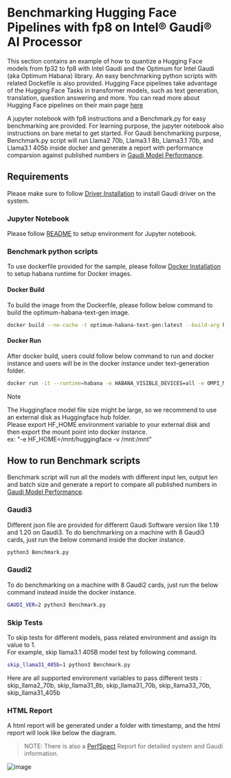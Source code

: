 # Benchmarking Hugging Face Pipelines with fp8 on Intel&reg; Gaudi&reg; AI Processor
This section contains an example of how to quantize a Hugging Face models from fp32 to fp8 with Intel Gaudi and the Optimum for Intel Gaudi (aka Optimum Habana) library. An easy benchmarking python scripts with related Dockefile is also provided. Hugging Face pipelines take advantage of the Hugging Face Tasks in transformer models, such as text generation, translation, question answering and more. You can read more about Hugging Face pipelines on their main page [here](https://huggingface.co/docs/transformers/main_classes/pipelines)

A jupyter notebook with fp8 instructions and a Benchmark.py for easy benchmarking are provided.
For learning purpose, the jupyter notebook also instructions on bare metal to get started.
For Gaudi benchmarking purpose, Benchmark.py script will run Llama2 70b, Llama3.1 8b, Llama3.1 70b, and Llama3.1 405b inside docker and generate a report with performance comparsion against published numbers in [Gaudi Model Performance](https://www.intel.com/content/www/us/en/developer/platform/gaudi/model-performance.html). 

## Requirements
Please make sure to follow [Driver Installation](https://docs.habana.ai/en/latest/Installation_Guide/Driver_Installation.html) to install Gaudi driver on the system.
### Jupyter Notebook
Please follow [README](https://github.com/intel-ai-tce/Gaudi-tutorials/blob/OH_benchmark/PyTorch/Hugging_Face_pipelines/README.md) to setup environment for Jupyter notebook.
### Benchmark python scripts

To use dockerfile provided for the sample, please follow [Docker Installation](https://docs.habana.ai/en/latest/Installation_Guide/Additional_Installation/Docker_Installation.html) to setup habana runtime for Docker images.
#### Docker Build
To build the image from the Dockerfile, please follow below command to build the optimum-habana-text-gen image.
```bash
docker build --no-cache -t optimum-habana-text-gen:latest --build-arg https_proxy=$https_proxy --build-arg http_proxy=$http_proxy -f Dockerfile .
```
#### Docker Run
After docker build, users could follow below command to run and docker instance and users will be in the docker instance under text-generation folder.
```bash
docker run -it --runtime=habana -e HABANA_VISIBLE_DEVICES=all -e OMPI_MCA_btl_vader_single_copy_mechanism=none   --cap-add=ALL --privileged=true  --net=host --ipc=host optimum-habana-text-gen:latest
```
> [!NOTE]
> The Huggingface model file size might be large, so we recommend to use an external disk as Huggingface hub folder. \
> Please export HF_HOME environment variable to your external disk and then export the mount point into docker instance. \
> ex: "-e HF_HOME=/mnt/huggingface -v /mnt:/mnt"

## How to run Benchmark scripts
Benchmark script will run all the models with different input len, output len and batch size and generate a report to compare all published numbers in [Gaudi Model Performance](https://www.intel.com/content/www/us/en/developer/platform/gaudi/model-performance.html).  
### Gaudi3
Different json file are provided for different Gaudi Software version like 1.19 and 1.20 on Gaudi3.
To do benchmarking on a machine with 8 Gaudi3 cards, just run the below command inside the docker instance. 
```bash
python3 Benchmark.py
```
### Gaudi2
To do benchmarking on a machine with 8 Gaudi2 cards, just run the below command instead inside the docker instance. 
```bash
GAUDI_VER=2 python3 Benchmark.py
```

### Skip Tests
To skip tests for different models, pass related environment and assign its value to 1.  
For example, skip llama3.1 405B model test by following command.  
```bash
skip_llama31_405b=1 python3 Benchmark.py
```
Here are all supported environment variables to pass different tests :  
skip_llama2_70b, skip_llama31_8b, skip_llama31_70b, skip_llama33_70b, skip_llama31_405b

### HTML Report
A html report will be generated under a folder with timestamp, and the html report will look like below the diagram.
> NOTE: There is also a [PerfSpect](https://github.com/intel/PerfSpect) Report for detailed system and Gaudi information.

![image](https://github.com/user-attachments/assets/6fdd36f6-b563-4339-8339-0b55e4916bf8)


